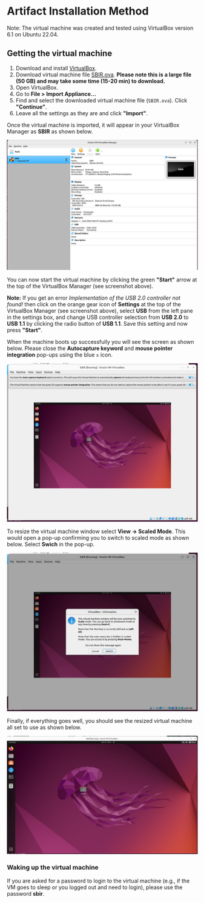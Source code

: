 # Artifact Installation Method

Note: The virtual machine was created and tested using VirtualBox version 6.1 on Ubuntu 22.04.

## Getting the virtual machine 

1. Download and install [VirtualBox](https://www.virtualbox.org/). 
2. Download virtual machine file [SBIR.ova](). 
**Please note this is a large file (50 GB) and may take some time (15-20 min) to download.**
3. Open VirtualBox.
4. Go to **File > Import Appliance...**
5. Find and select the downloaded virtual machine file (`SBIR.ova`). Click **"Continue"**.
6. Leave all the settings as they are and click **"Import"**.

Once the virtual machine is imported, it will appear in your VirtualBox Manager as **SBIR** as shown below.

<img src="images/sbir-vm-preview.png" alt="SBIR imported in VirtualBox Manager"/>

You can now start the virtual machine by clicking the green **"Start"** arrow at the top of the VirtualBox Manager (see screenshot above).

**Note:** If you get an error _Implementation of the USB 2.0 controller not found!_ then click on the orange gear icon of **Settings** at the top of the VirtualBox Manager (see screenshot above), select **USB** from the left pane in the settings box, and change USB controller selection from **USB 2.0** to **USB 1.1** by clicking the radio button of **USB 1.1**. Save this setting and now press **"Start"**. 

When the machine boots up successfully you will see the screen as shown below. 
Please close the **Autocapture keyword** and **mouse pointer integration** pop-ups using the blue `x` icon. 

<img src="images/sbir-vm-start.png" alt="SBIR imported in VirtualBox Manager"/>

To resize the virtual machine window select **View -> Scaled Mode**. This would open a pop-up confirming 
you to switch to scaled mode as shown below. Select **Swich** in the pop-up.  

<img src="images/sbir-vm-resize.png" alt="SBIR imported in VirtualBox Manager"/>

Finally, if everything goes well, you should see the resized virtual machine all set to use as shown below. 

<img src="images/sbir-vm-allset.png" alt="SBIR imported in VirtualBox Manager"/>

### Waking up the virtual machine

If you are asked for a password to login to the virtual machine (e.g., if the VM goes 
to sleep or you logged out and need to login), please use the password **sbir**.
